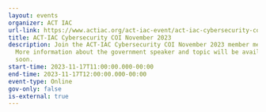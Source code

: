 ```yaml
---
layout: events
organizer: ACT IAC
url-link: https://www.actiac.org/act-iac-event/act-iac-cybersecurity-coi-november-2023
title: ACT-IAC Cybersecurity COI November 2023
description: Join the ACT-IAC Cybersecurity COI November 2023 member meeting.
  More information about the government speaker and topic will be available
  soon.
start-time: 2023-11-17T11:00:00.000-00:00
end-time: 2023-11-17T12:00:00.000-00:00
event-type: Online
gov-only: false
is-external: true
---
```

